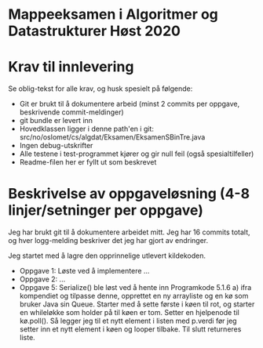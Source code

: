 # Mappeeksamen i Algoritmer og Datastrukturer Høst 2020

# Krav til innlevering

Se oblig-tekst for alle krav, og husk spesielt på følgende:

* Git er brukt til å dokumentere arbeid (minst 2 commits per oppgave, beskrivende commit-meldinger)	
* git bundle er levert inn
* Hovedklassen ligger i denne path'en i git: src/no/oslomet/cs/algdat/Eksamen/EksamenSBinTre.java
* Ingen debug-utskrifter
* Alle testene i test-programmet kjører og gir null feil (også spesialtilfeller)
* Readme-filen her er fyllt ut som beskrevet


# Beskrivelse av oppgaveløsning (4-8 linjer/setninger per oppgave)

Jeg har brukt git til å dokumentere arbeidet mitt. Jeg har 16 commits totalt, og hver logg-melding beskriver det jeg har gjort av endringer.

Jeg startet med å lagre den opprinnelige utlevert kildekoden.

* Oppgave 1: Løste ved å implementere ...
* Oppgave 2: ...
* Oppgave 5: Serialize() ble løst ved å hente inn Programkode 5.1.6 a) ifra kompendiet og tilpasse denne, opprettet en ny arrayliste og en kø som bruker Java sin Queue.
Starter med å sette første i køen til rot, og starter en whileløkke som holder på til køen er tom. Setter en hjelpenode til kø.poll().
Så legger jeg til et nytt element i listen med p.verdi før jeg setter inn et nytt element i køen og looper tilbake. Til slutt returneres liste. 